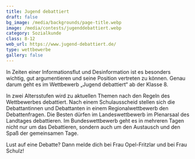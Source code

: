 ```yaml
---
title: Jugend debattiert
draft: false
bg_image: /media/backgrounds/page-title.webp
image: /media/contests/jugenddebattiert.webp
category: Sozialkunde
class: 8-12
web_url: https://www.jugend-debattiert.de/
type: wettbewerbe
gallery: false
---
```

In Zeiten einer Informationsflut und Desinformation ist es besonders wichtig, gut argumentieren und seine Position vertreten zu können. Genau darum geht es im Wettbewerb „Jugend debattiert“ ab der Klasse 8.

In zwei Altersstufen wird zu aktuellen Themen nach den Regeln des Wettbewerbes debattiert. Nach einem Schulausscheid stellen sich die Debattantinnen und Debattanten in einem Regionalwettbewerb den Debattenfragen. Die Besten dürfen im Landeswettbewerb im Plenarsaal des Landtages debattieren. Im Bundeswettbewerb geht es in mehreren Tagen nicht nur um das Debattieren, sondern auch um den Austausch und den Spaß der gemeinsamen Tage.

Lust auf eine Debatte? Dann melde dich bei Frau Opel-Fritzlar und bei Frau Schulz!

